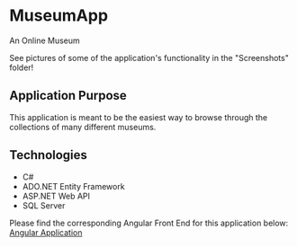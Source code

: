 # MuseumApp
An Online Museum

See pictures of some of the application's functionality in the "Screenshots" folder!

## Application Purpose
This application is meant to be the easiest way to browse through the collections of many different museums.

## Technologies
- C#
- ADO.NET Entity Framework
- ASP.NET Web API
- SQL Server

Please find the corresponding Angular Front End for this application below: 
[Angular Application](https://github.com/dannydjg16/ArtApplication)
